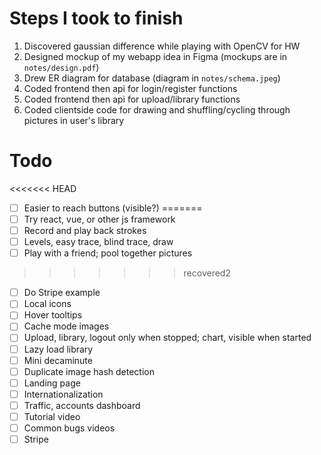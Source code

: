 # Steps I took to finish
1. Discovered gaussian difference while playing with OpenCV for HW
2. Designed mockup of my webapp idea in Figma (mockups are in ```notes/design.pdf```)
3. Drew ER diagram for database (diagram in ```notes/schema.jpeg```)
4. Coded frontend then api for login/register functions
5. Coded frontend then api for upload/library functions
6. Coded clientside code for drawing and shuffling/cycling through pictures in user's library

# Todo
<<<<<<< HEAD
- [ ] Easier to reach buttons (visible?)
=======
- [ ] Try react, vue, or other js framework
- [ ] Record and play back strokes
- [ ] Levels, easy trace, blind trace, draw
- [ ] Play with a friend; pool together pictures

>>>>>>> recovered2
- [ ] Do Stripe example
- [ ] Local icons
- [ ] Hover tooltips
- [ ] Cache mode images
- [ ] Upload, library, logout only when stopped; chart, visible when started
- [ ] Lazy load library
- [ ] Mini decaminute
- [ ] Duplicate image hash detection
- [ ] Landing page
- [ ] Internationalization
- [ ] Traffic, accounts dashboard
- [ ] Tutorial video
- [ ] Common bugs videos
- [ ] Stripe
